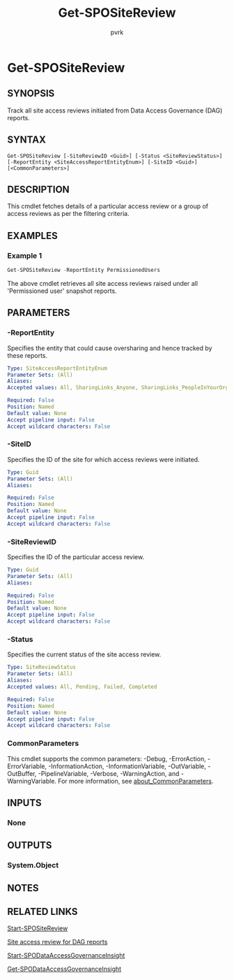 ﻿---
external help file: sharepointonline.xml
Module Name: Microsoft.Online.SharePoint.PowerShell
online version: https://learn.microsoft.com/powershell/module/sharepoint-online/get-spositereview
applicable: SharePoint Online
title: Get-SPOSiteReview
schema: 2.0.0
author: pvrk
ms.author: pullabhk
manager: 
ms.reviewer:
---

# Get-SPOSiteReview

## SYNOPSIS
Track all site access reviews initiated from Data Access Governance (DAG) reports.

## SYNTAX

```
Get-SPOSiteReview [-SiteReviewID <Guid>] [-Status <SiteReviewStatus>] [-ReportEntity <SiteAccessReportEntityEnum>] [-SiteID <Guid>] [<CommonParameters>]
```

## DESCRIPTION
This cmdlet fetches details of a particular access review or a group of access reviews as per the filtering criteria.

## EXAMPLES

### Example 1
```powershell
Get-SPOSiteReview -ReportEntity PermissionedUsers
```

The above cmdlet retrieves all site access reviews raised under all 'Permissioned user' snapshot reports.

## PARAMETERS

### -ReportEntity
Specifies the entity that could cause oversharing and hence tracked by these reports.

```yaml
Type: SiteAccessReportEntityEnum
Parameter Sets: (All)
Aliases:
Accepted values: All, SharingLinks_Anyone, SharingLinks_PeopleInYourOrg, SharingLinks_Guests, SensitivityLabelForFiles, EveryoneExceptExternalUsersAtSite, EveryoneExceptExternalUsersForItems, PermissionedUsers

Required: False
Position: Named
Default value: None
Accept pipeline input: False
Accept wildcard characters: False
```

### -SiteID
Specifies the ID of the site for which access reviews were initiated.

```yaml
Type: Guid
Parameter Sets: (All)
Aliases:

Required: False
Position: Named
Default value: None
Accept pipeline input: False
Accept wildcard characters: False
```

### -SiteReviewID
Specifies the ID of the particular access review.

```yaml
Type: Guid
Parameter Sets: (All)
Aliases:

Required: False
Position: Named
Default value: None
Accept pipeline input: False
Accept wildcard characters: False
```

### -Status
Specifies the current status of the site access review.

```yaml
Type: SiteReviewStatus
Parameter Sets: (All)
Aliases:
Accepted values: All, Pending, Failed, Completed

Required: False
Position: Named
Default value: None
Accept pipeline input: False
Accept wildcard characters: False
```

### CommonParameters
This cmdlet supports the common parameters: -Debug, -ErrorAction, -ErrorVariable, -InformationAction, -InformationVariable, -OutVariable, -OutBuffer, -PipelineVariable, -Verbose, -WarningAction, and -WarningVariable. For more information, see [about_CommonParameters](http://go.microsoft.com/fwlink/?LinkID=113216).

## INPUTS

### None

## OUTPUTS

### System.Object

## NOTES

## RELATED LINKS

[Start-SPOSiteReview](./Start-SPOSiteReview.md)

[Site access review for DAG reports](/sharepoint/site-access-review)

[Start-SPODataAccessGovernanceInsight](./Start-SPODataAccessGovernanceInsight.md)

[Get-SPODataAccessGovernanceInsight](./Get-SPODataAccessGovernanceInsight.md)
